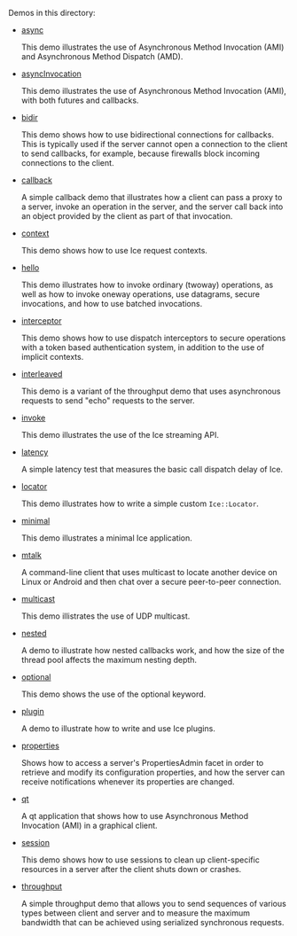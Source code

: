Demos in this directory:

- [async](./async)

  This demo illustrates the use of Asynchronous Method Invocation
  (AMI) and Asynchronous Method Dispatch (AMD).

- [asyncInvocation](./asyncInvocation)

  This demo illustrates the use of Asynchronous Method Invocation
  (AMI), with both futures and callbacks.

- [bidir](./bidir)

  This demo shows how to use bidirectional connections for callbacks.
  This is typically used if the server cannot open a connection to the
  client to send callbacks, for example, because firewalls block
  incoming connections to the client.

- [callback](./callback)

  A simple callback demo that illustrates how a client can pass a
  proxy to a server, invoke an operation in the server, and the server
  call back into an object provided by the client as part of that
  invocation.

- [context](./context)

  This demo shows how to use Ice request contexts.

- [hello](./hello)

  This demo illustrates how to invoke ordinary (twoway) operations, as
  well as how to invoke oneway operations, use datagrams, secure
  invocations, and how to use batched invocations.

- [interceptor](./interceptor)

  This demo shows how to use dispatch interceptors to secure operations
  with a token based authentication system, in addition to the use of
  implicit contexts.

- [interleaved](./interleaved)

  This demo is a variant of the throughput demo that uses asynchronous requests
  to send "echo" requests to the server.

- [invoke](./invoke)

  This demo illustrates the use of the Ice streaming API.

- [latency](./latency)

  A simple latency test that measures the basic call dispatch delay of
  Ice.

- [locator](./locator)

  This demo illustrates how to write a simple custom `Ice::Locator`.

- [minimal](./minimal)

  This demo illustrates a minimal Ice application.

- [mtalk](./mtalk)

  A command-line client that uses multicast to locate another device on
  Linux or Android and then chat over a secure peer-to-peer connection.

- [multicast](./multicast)

  This demo illistrates the use of UDP multicast.

- [nested](./nested)

  A demo to illustrate how nested callbacks work, and how the size of
  the thread pool affects the maximum nesting depth.

- [optional](./optional)

  This demo shows the use of the optional keyword.

- [plugin](./plugin)

  A demo to illustrate how to write and use Ice plugins.

- [properties](./properties)

  Shows how to access a server's PropertiesAdmin facet in order to
  retrieve and modify its configuration properties, and how the server
  can receive notifications whenever its properties are changed.

- [qt](./qt)

  A qt application that shows how to use Asynchronous Method Invocation
  (AMI) in a graphical client.

- [session](./session)

  This demo shows how to use sessions to clean up client-specific
  resources in a server after the client shuts down or crashes.

- [throughput](./throughput)

  A simple throughput demo that allows you to send sequences of
  various types between client and server and to measure the maximum
  bandwidth that can be achieved using serialized synchronous
  requests.
